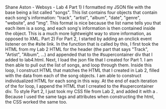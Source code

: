 Shane Aston - Websys - Lab 4
Part 1)
I formatted my JSON file with the base being a list called "songs". This list
contains four objects that contain each song's information: "track", "artist",
"album", "date", "genre", "website", and "img". This format is nice because the
list name tells you that each item is a song, and each song's information is then
contained inside the object. This is a much more lightweight way to store information,
as opposed to XML.
Part 2)
For Part 2, I started by adding an onclick event listener on the #site link. In the function that is called by this, I first took the HTML from my Lab 2 HTML for the header (the part that says "Track", "Artist", "Album", ...) and appended that to the #supercontainer div that I added to lab4.html. Next, I load the json file that I created for Part 1. I am then able to pull out the list of songs, and loop through them. Inside this loop, I construct HTML that matches the HTML that I created in Lab 2, filled with the data from each of the song objects. I am able to construct individualized HTML for each song in this way. At the end of each iteration of the for loop, I append the HTML that I crreated to the #supercontainer div.
To style Part 2, I just took my CSS file from Lab 2, and added it with a <link>. Because I used the same tags and attributes when constructing the html, the CSS worked the same too.
